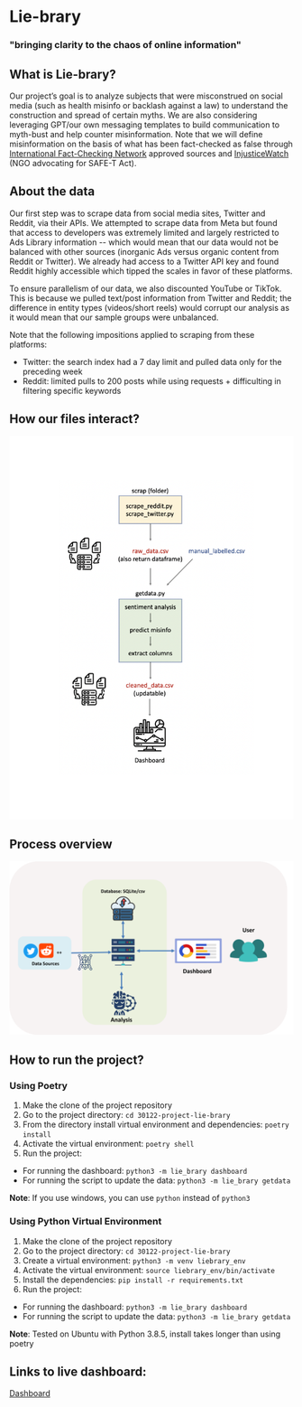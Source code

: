 # Lie-brary
### "bringing clarity to the chaos of online information"


## What is Lie-brary?
Our project’s goal is to analyze subjects that were misconstrued on social media (such as health misinfo or backlash against a law) to understand the construction and spread of certain myths. We are also considering leveraging GPT/our own messaging templates to build communication to myth-bust and help counter misinformation.  Note that we will define misinformation on the basis of what has been fact-checked as false through [International Fact-Checking Network](https://www.poynter.org/ifcn/) approved sources and [InjusticeWatch](https://www.injusticewatch.org/news/prisons-and-jails/2022/safe-t-act-purge-law-illinois-fact-check/) (NGO advocating for SAFE-T Act).

## About the data
Our first step was to scrape data from social media sites, Twitter and Reddit, via their APIs. We attempted to scrape data from Meta but found that access to developers was extremely limited and largely restricted to Ads Library information -- which would mean that our data would not be balanced with other sources (inorganic Ads versus organic content from Reddit or Twitter). We already had access to a Twitter API key and found Reddit highly accessible which tipped the scales in favor of these platforms.

To ensure parallelism of our data, we also discounted YouTube or TikTok. This is because we pulled text/post information from Twitter and Reddit; the difference in entity types (videos/short reels) would corrupt our analysis as it would mean that our sample groups were unbalanced.

Note that the following impositions applied to scraping from these platforms:
- Twitter: the search index had a 7 day limit and pulled data only for the preceding week
- Reddit: limited pulls to 200 posts while using requests + difficulting in filtering specific keywords

## How our files interact?
![image](lie_brary/assets/concept.png)


## Process overview
![image](lie_brary/assets/liebrary_diagram.png)


## How to run the project?

### Using Poetry
1. Make the clone of the project repository
2. Go to the project directory: ``cd 30122-project-lie-brary``
3. From the directory install virtual environment and dependencies: ``poetry install``
4. Activate the virtual environment: ``poetry shell``
5. Run the project:
- For running the dashboard: ``python3 -m lie_brary dashboard``
- For running the script to update the data: ``python3 -m lie_brary getdata``

**Note**: If you use windows, you can use ``python`` instead of ``python3``

### Using Python Virtual Environment
1. Make the clone of the project repository
2. Go to the project directory: ``cd 30122-project-lie-brary``
3. Create a virtual environment: ``python3 -m venv liebrary_env``
4. Activate the virtual environment: ``source liebrary_env/bin/activate``
6. Install the dependencies: ``pip install -r requirements.txt``
5. Run the project:
- For running the dashboard: ``python3 -m lie_brary dashboard``
- For running the script to update the data: ``python3 -m lie_brary getdata``

**Note**: Tested on Ubuntu with Python 3.8.5, install takes longer than using poetry

## Links to live dashboard:
[Dashboard](http://rezarzky.my.id:8051/)
